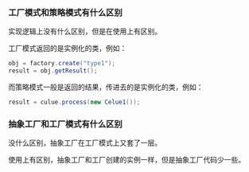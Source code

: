 ### 工厂模式和策略模式有什么区别

实现逻辑上没有什么区别，但是在使用上有区别。

工厂模式返回的是实例化的类，例如：

```java
obj = factory.create("type1");
result = obj.getResult();
```

而策略模式一般是返回的结果，传进去的是实例化的类，例如：

```java
result = culue.process(new Celue1());
```



### 抽象工厂和工厂模式有什么区别

没什么区别，抽象工厂在工厂模式上又套了一层。

使用上有区别，抽象工厂和工厂创建的实例一样，但是抽象工厂代码少一些。